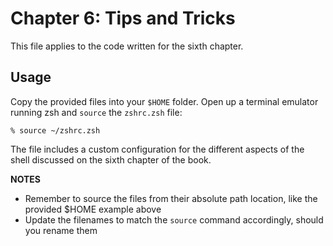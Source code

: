 # Chapter 6: Tips and Tricks

This file applies to the code written for the sixth chapter.

## Usage

Copy the provided files into your `$HOME` folder. Open up a terminal emulator running zsh and `source` the `zshrc.zsh` file:

    % source ~/zshrc.zsh

The file includes a custom configuration for the different aspects of the shell discussed on the sixth chapter of the book.

**NOTES**

* Remember to source the files from their absolute path location, like the provided $HOME example above
* Update the filenames to match the `source` command accordingly, should you rename them
